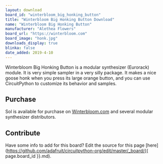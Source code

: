 ```yaml
---
layout: download
board_id: "winterbloom_big_honking_button"
title: "Winterbloom Big Honking Button Download"
name: "Winterbloom Big Honking Button"
manufacturer: "Alethea Flowers"
board_url: "https://winterbloom.com"
board_image: "honk.jpg"
downloads_display: true
blinka: false
date_added: 2019-4-10
---
```


Winterbloom Big Honking Button is a modular synthesizer (Eurorack) module. It is very simple sampler in a very silly package. It makes a nice goose honk when you press its large orange button, and you can use CircuitPython to customize its behavior and samples.

## Purchase

Sol is available for purchase on [Winterbloom.com](https://winterbloom.com) and several modular synthesizer distributors.

## Contribute

Have some info to add for this board? Edit the source for this page [here](https://github.com/adafruit/circuitpython-org/edit/master/_board/{{ page.board_id }}.md).
